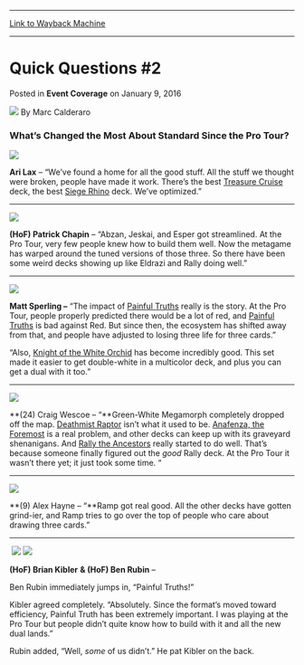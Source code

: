 
---
[Link to Wayback Machine](https://web.archive.org/web/20160112203246/http://magic.wizards.com/en/events/coverage/gpoak16/quick-questions-2-2016-01-09)

[_metadata_:author]:- "Marc Calderaro"
[_metadata_:description]:- "What’s Changed the Most About Standard Since the Pro Tour?"
[_metadata_:generator]:- "Drupal 7 (http://drupal.org)"
[_metadata_:node]:- "964786"
[_metadata_:publish_date]:- "2016-01-09"
[_metadata_:source]:- "div-main-content"
[_metadata_:title]:- "Quick Questions #2"
[_metadata_:wayback_capture_timestamp]:- "2016-01-12 20:32:46"
[_metadata_:wayback_raw_url]:- "https://web.archive.org/web/20160112203246id_/http://magic.wizards.com/en/events/coverage/gpoak16/quick-questions-2-2016-01-09"
[_metadata_:wayback_url]:- "http://magic.wizards.com/en/events/coverage/gpoak16/quick-questions-2-2016-01-09"
---


Quick Questions #2
==================



 Posted in **Event Coverage**
 on January 9, 2016 






![](https://media.magic.wizards.com/styles/auth_small/public/images/person/calderaro.jpg)
By Marc Calderaro











### What’s Changed the Most About Standard Since the Pro Tour?


**![](https://media.wizards.com/2016/events/gpoak16/QQ---Lax.jpg)**


**Ari Lax** – “We’ve found a home for all the good stuff. All the stuff we thought were broken, people have made it work. There’s the best [Treasure Cruise](http://gatherer.wizards.com/Pages/Card/Details.aspx?name=Treasure+Cruise) deck, the best [Siege Rhino](http://gatherer.wizards.com/Pages/Card/Details.aspx?name=Siege+Rhino) deck. We’ve optimized.”




---

![](https://media.wizards.com/2016/events/gpoak16/QQ---Chapin.jpg)


**(HoF) Patrick Chapin** – “Abzan, Jeskai, and Esper got streamlined. At the Pro Tour, very few people knew how to build them well. Now the metagame has warped around the tuned versions of those three. So there have been some weird decks showing up like Eldrazi and Rally doing well.”




---

![](https://media.wizards.com/2016/events/gpoak16/QQ---Sperling.jpg)


**Matt Sperling –** “The impact of [Painful Truths](http://gatherer.wizards.com/Pages/Card/Details.aspx?name=Painful+Truths) really is the story. At the Pro Tour, people properly predicted there would be a lot of red, and [Painful Truths](http://gatherer.wizards.com/Pages/Card/Details.aspx?name=Painful+Truths) is bad against Red. But since then, the ecosystem has shifted away from that, and people have adjusted to losing three life for three cards.”


“Also, [Knight of the White Orchid](http://gatherer.wizards.com/Pages/Card/Details.aspx?name=Knight+of+the+White+Orchid) has become incredibly good. This set made it easier to get double-white in a multicolor deck, and plus you can get a dual with it too.”




---

![](https://media.wizards.com/2016/events/gpoak16/QQ---(24)-Wescoe.jpg)


**(24) Craig Wescoe – “**Green-White Megamorph completely dropped off the map. [Deathmist Raptor](http://gatherer.wizards.com/Pages/Card/Details.aspx?name=Deathmist+Raptor) isn’t what it used to be. [Anafenza, the Foremost](http://gatherer.wizards.com/Pages/Card/Details.aspx?name=Anafenza%2C+the+Foremost) is a real problem, and other decks can keep up with its graveyard shenanigans. And [Rally the Ancestors](http://gatherer.wizards.com/Pages/Card/Details.aspx?name=Rally+the+Ancestors) really started to do well. That’s because someone finally figured out the *good* Rally deck. At the Pro Tour it wasn’t there yet; it just took some time. “




---

![](https://media.wizards.com/2016/events/gpoak16/QQ---(9)-Hayne.jpg)


**(9) Alex Hayne – “**Ramp got real good. All the other decks have gotten grind-ier, and Ramp tries to go over the top of people who care about drawing three cards.”




---

 ![](https://media.wizards.com/2016/events/gpoak16/QQ---Kibler-halved.jpg) ![](https://media.wizards.com/2016/events/gpoak16/QQ---Ben-Rubin-halved.jpg)


**(HoF) Brian Kibler** **& (HoF) Ben Rubin** –


Ben Rubin immediately jumps in, “Painful Truths!”


Kibler agreed completely. “Absolutely. Since the format’s moved toward efficiency, Painful Truth has been extremely important. I was playing at the Pro Tour but people didn’t quite know how to build with it and all the new dual lands.”  

Rubin added, “Well, *some* of us didn’t.” He pat Kibler on the back.







